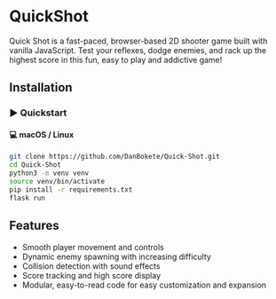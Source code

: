 # QuickShot
Quick Shot is a fast-paced, browser-based 2D shooter game built with vanilla JavaScript. Test your reflexes, dodge enemies, and rack up the highest score in this fun, easy to play and addictive game!

## Installation

### ▶️ Quickstart

#### 💻 macOS / Linux
```bash
git clone https://github.com/DanBokete/Quick-Shot.git
cd Quick-Shot
python3 -m venv venv  
source venv/bin/activate   
pip install -r requirements.txt     
flask run
```

## Features

* Smooth player movement and controls
* Dynamic enemy spawning with increasing difficulty
* Collision detection with sound effects
* Score tracking and high score display
* Modular, easy-to-read code for easy customization and expansion
